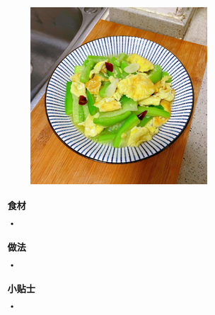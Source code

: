 <div align='center'><img src="./丝瓜炒蛋.png" style="width:400px;" /></div>



## 食材

- 



## 做法

- 



## 小贴士

- 

